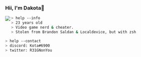 ### Hii, I'm Dakota👋<br/>

<a href="https://discord.com/users/905272587674853376">
  <img src="https://cdn.discordapp.com/attachments/1025324464851922945/1026508908740759553/image5.png" align="left" />
</a>

````zsh
> help --info
> 23 years old
> Video game nerd & cheater.
> Stolen from Brandon Saldan & Localdevice, but with zsh
````

````zsh
> help --contact
> discord: Kota#6900
> twitter: R31GNonYou
````
